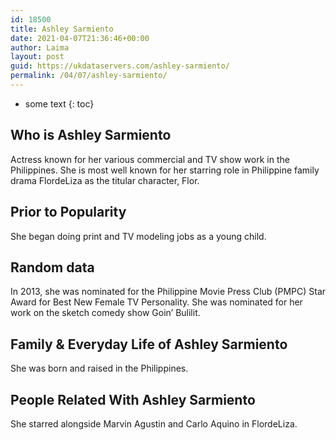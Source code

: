 ```yaml
---
id: 18500
title: Ashley Sarmiento
date: 2021-04-07T21:36:46+00:00
author: Laima
layout: post
guid: https://ukdataservers.com/ashley-sarmiento/
permalink: /04/07/ashley-sarmiento/
---
```


* some text
{: toc}


## Who is Ashley Sarmiento
                  
                  
                  
Actress known for her various commercial and TV show work in the Philippines. She is most well known for her starring role in Philippine family drama FlordeLiza as the titular character, Flor.
                  
              
            
              
            
                
                
                
## Prior to Popularity
                  
                  
                  
She began doing print and TV modeling jobs as a young child.
                  
              
            
              
            
                
                
                
## Random data
                  
                  
                  
In 2013, she was nominated for the Philippine Movie Press Club (PMPC) Star Award for Best New Female TV Personality. She was nominated for her work on the sketch comedy show Goin&#8217; Bulilit.
                  
              
            
              
            
                
                
                
## Family & Everyday Life of Ashley Sarmiento
                  
                  
                  
She was born and raised in the Philippines.
                  
              
            
              
            
                
                
                
## People Related With Ashley Sarmiento
                  
                  
                  
She starred alongside Marvin Agustin and Carlo Aquino in FlordeLiza.
                  
              
            
              
            
                
              
            
              
              
            
            
              
            
          
          
          